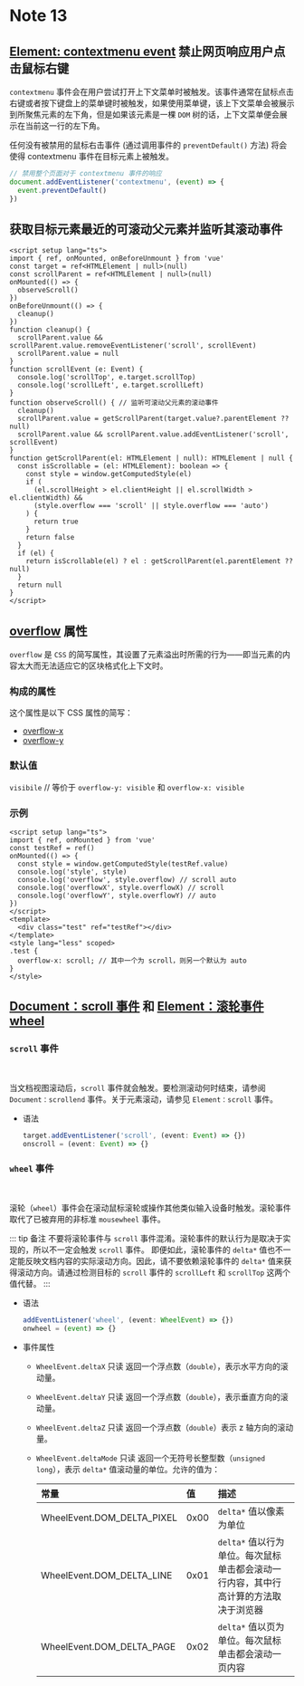 # Note 13

<BackTop />

## [Element: contextmenu event](https://developer.mozilla.org/zh-CN/docs/Web/API/Element/contextmenu_event) 禁止网页响应用户点击鼠标右键

`contextmenu` 事件会在用户尝试打开上下文菜单时被触发。该事件通常在鼠标点击右键或者按下键盘上的菜单键时被触发，如果使用菜单键，该上下文菜单会被展示 到所聚焦元素的左下角，但是如果该元素是一棵 `DOM` 树的话，上下文菜单便会展示在当前这一行的左下角。

任何没有被禁用的鼠标右击事件 (通过调用事件的 `preventDefault()` 方法) 将会使得 contextmenu 事件在目标元素上被触发。

```js
// 禁用整个页面对于 contextmenu 事件的响应
document.addEventListener('contextmenu', (event) => {
  event.preventDefault()
})
```

## 获取目标元素最近的可滚动父元素并监听其滚动事件

```vue
<script setup lang="ts">
import { ref, onMounted, onBeforeUnmount } from 'vue'
const target = ref<HTMLElement | null>(null)
const scrollParent = ref<HTMLElement | null>(null)
onMounted(() => {
  observeScroll()
})
onBeforeUnmount(() => {
  cleanup()
})
function cleanup() {
  scrollParent.value && scrollParent.value.removeEventListener('scroll', scrollEvent)
  scrollParent.value = null
}
function scrollEvent (e: Event) {
  console.log('scrollTop', e.target.scrollTop)
  console.log('scrollLeft', e.target.scrollLeft)
}
function observeScroll() { // 监听可滚动父元素的滚动事件
  cleanup()
  scrollParent.value = getScrollParent(target.value?.parentElement ?? null)
  scrollParent.value && scrollParent.value.addEventListener('scroll', scrollEvent)
}
function getScrollParent(el: HTMLElement | null): HTMLElement | null {
  const isScrollable = (el: HTMLElement): boolean => {
    const style = window.getComputedStyle(el)
    if (
      (el.scrollHeight > el.clientHeight || el.scrollWidth > el.clientWidth) &&
      (style.overflow === 'scroll' || style.overflow === 'auto')
    ) {
      return true
    }
    return false
  }
  if (el) {
    return isScrollable(el) ? el : getScrollParent(el.parentElement ?? null)
  }
  return null
}
</script>
```

## [overflow](https://developer.mozilla.org/zh-CN/docs/Web/CSS/overflow) 属性

`overflow` 是 `CSS` 的简写属性，其设置了元素溢出时所需的行为——即当元素的内容太大而无法适应它的区块格式化上下文时。

### 构成的属性

这个属性是以下 CSS 属性的简写：

- [overflow-x](https://developer.mozilla.org/zh-CN/docs/Web/CSS/overflow-x)
- [overflow-y](https://developer.mozilla.org/zh-CN/docs/Web/CSS/overflow-y)

### 默认值

`visibile` // 等价于 `overflow-y: visible` 和 `overflow-x: visible`

### 示例

```vue
<script setup lang="ts">
import { ref, onMounted } from 'vue'
const testRef = ref()
onMounted(() => {
  const style = window.getComputedStyle(testRef.value)
  console.log('style', style)
  console.log('overflow', style.overflow) // scroll auto
  console.log('overflowX', style.overflowX) // scroll
  console.log('overflowY', style.overflowY) // auto
})
</script>
<template>
  <div class="test" ref="testRef"></div>
</template>
<style lang="less" scoped>
.test {
  overflow-x: scroll; // 其中一个为 scroll，则另一个默认为 auto
}
</style>
```

## [Document：scroll 事件](https://developer.mozilla.org/zh-CN/docs/Web/API/Document/scroll_event) 和 [Element：滚轮事件 wheel](https://developer.mozilla.org/zh-CN/docs/Web/API/Element/wheel_event)

### `scroll` 事件

<br/>

当文档视图滚动后，`scroll` 事件就会触发。要检测滚动何时结束，请参阅 `Document：scrollend` 事件。关于元素滚动，请参见 `Element：scroll` 事件。

- 语法

  ```ts
  target.addEventListener('scroll', (event: Event) => {})
  onscroll = (event: Event) => {}
  ```

### `wheel` 事件

<br/>

滚轮（`wheel`）事件会在滚动鼠标滚轮或操作其他类似输入设备时触发。滚轮事件取代了已被弃用的非标准 `mousewheel` 事件。

::: tip 备注
不要将滚轮事件与 `scroll` 事件混淆。滚轮事件的默认行为是取决于实现的，所以不一定会触发 `scroll` 事件。
即便如此，滚轮事件的 `delta*` 值也不一定能反映文档内容的实际滚动方向。因此，请不要依赖滚轮事件的 `delta*` 
值来获得滚动方向。请通过检测目标的 `scroll` 事件的 `scrollLeft` 和 `scrollTop` 这两个值代替。
:::

- 语法

  ```ts
  addEventListener('wheel', (event: WheelEvent) => {})
  onwheel = (event) => {}
  ```

- 事件属性

  - `WheelEvent.deltaX` <Tag :bordered="false" color="cyan">只读</Tag>
    返回一个浮点数（`double`），表示水平方向的滚动量。

  - `WheelEvent.deltaY` <Tag :bordered="false" color="cyan">只读</Tag>
    返回一个浮点数（`double`），表示垂直方向的滚动量。

  - `WheelEvent.deltaZ` <Tag :bordered="false" color="cyan">只读</Tag>
    返回一个浮点数（`double`）表示 z 轴方向的滚动量。

  - `WheelEvent.deltaMode` <Tag :bordered="false" color="cyan">只读</Tag>
    返回一个无符号长整型数（`unsigned long`），表示 `delta*` 值滚动量的单位。允许的值为：

    常量 | 值 | 描述
    :--- | :--- | :---
    WheelEvent.DOM_DELTA_PIXEL | 0x00 | `delta*` 值以像素为单位
    WheelEvent.DOM_DELTA_LINE | 0x01 | `delta*` 值以行为单位。每次鼠标单击都会滚动一行内容，其中行高计算的方法取决于浏览器
    WheelEvent.DOM_DELTA_PAGE | 0x02 | `delta*` 值以页为单位。每次鼠标单击都会滚动一页内容
